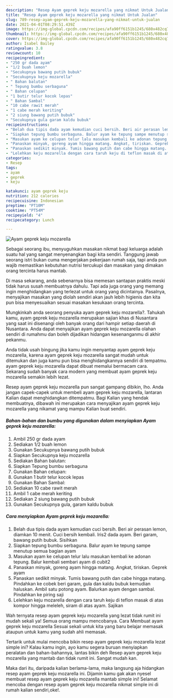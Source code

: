 ```yaml
---
description: "Resep Ayam geprek keju mozarella yang nikmat Untuk Jualan"
title: "Resep Ayam geprek keju mozarella yang nikmat Untuk Jualan"
slug: 789-resep-ayam-geprek-keju-mozarella-yang-nikmat-untuk-jualan
date: 2021-04-01T08:29:51.439Z
image: https://img-global.cpcdn.com/recipes/afa90ff6151b1245/680x482cq70/ayam-geprek-keju-mozarella-foto-resep-utama.jpg
thumbnail: https://img-global.cpcdn.com/recipes/afa90ff6151b1245/680x482cq70/ayam-geprek-keju-mozarella-foto-resep-utama.jpg
cover: https://img-global.cpcdn.com/recipes/afa90ff6151b1245/680x482cq70/ayam-geprek-keju-mozarella-foto-resep-utama.jpg
author: Isabel Bailey
ratingvalue: 3.8
reviewcount: 10
recipeingredient:
- "250 gr dada ayam"
- "1/2 buah lemon"
- "Secukupnya bawang putih bubuk"
- "Secukupnya keju mozarella"
- " Bahan balutan"
- " Tepung bumbu serbaguna"
- " Bahan celupan"
- "1 butir telur kocok lepas"
- " Bahan Sambal"
- "10 cabe rawit merah"
- "1 cabe merah keriting"
- "2 siung bawang putih bubuk"
- "Secukupnya gula garam kaldu bubuk"
recipeinstructions:
- "Belah dua tipis dada ayam kemudian cuci bersih. Beri air perasan lemon, diamkan 10 menit. Cuci bersih kembali. Iris2 dada ayam. Beri garam, bawang putih bubuk. Sisihkan"
- "Siapkan tepung bumbu serbaguna. Balur ayam ke tepung sampe menutup semua bagian ayam"
- "Masukan ayam ke celupan telur lalu masukan kembali ke adonan tepung. Balur kembali sembari ayam di cubit2"
- "Panaskan minyak, goreng ayam hingga matang. Angkat, tiriskan. Geprek ayam"
- "Panaskan sedikit minyak. Tumis bawang putih dan cabe hingga matang. Pindahkan ke cobek beri garam, gula dan kaldu bubuk kemudian haluskan. Ambil satu potong ayam. Balurkan ayam dengan sambal. Pindahkan ke piring saji"
- "Lelehkan keju mozarella dengan cara taruh keju di teflon masak di atas kompor hingga meleleh, siram di atas ayam. Sajikan"
categories:
- Resep
tags:
- ayam
- geprek
- keju

katakunci: ayam geprek keju 
nutrition: 212 calories
recipecuisine: Indonesian
preptime: "PT10M"
cooktime: "PT54M"
recipeyield: "4"
recipecategory: Lunch

---
```



![Ayam geprek keju mozarella](https://img-global.cpcdn.com/recipes/afa90ff6151b1245/680x482cq70/ayam-geprek-keju-mozarella-foto-resep-utama.jpg)

Sebagai seorang ibu, menyuguhkan masakan nikmat bagi keluarga adalah suatu hal yang sangat menyenangkan bagi kita sendiri. Tanggung jawab seorang istri bukan cuma mengerjakan pekerjaan rumah saja, tapi anda pun wajib memastikan kebutuhan nutrisi tercukupi dan masakan yang dimakan orang tercinta harus mantab.

Di masa  sekarang, anda sebenarnya bisa memesan santapan praktis meski tidak harus susah membuatnya dahulu. Tapi ada juga orang yang memang ingin menghidangkan yang terlezat untuk orang yang dicintainya. Pasalnya, menyajikan masakan yang diolah sendiri akan jauh lebih higienis dan kita pun bisa menyesuaikan sesuai masakan kesukaan orang tercinta. 



Mungkinkah anda seorang penyuka ayam geprek keju mozarella?. Tahukah kamu, ayam geprek keju mozarella merupakan sajian khas di Nusantara yang saat ini disenangi oleh banyak orang dari hampir setiap daerah di Nusantara. Anda dapat menyajikan ayam geprek keju mozarella olahan sendiri di rumahmu dan boleh dijadikan hidangan kesenanganmu di akhir pekanmu.

Anda tidak usah bingung jika kamu ingin menyantap ayam geprek keju mozarella, karena ayam geprek keju mozarella sangat mudah untuk ditemukan dan juga kamu pun bisa menghidangkannya sendiri di tempatmu. ayam geprek keju mozarella dapat dibuat memalui bermacam cara. Sekarang sudah banyak cara modern yang membuat ayam geprek keju mozarella semakin lebih lezat.

Resep ayam geprek keju mozarella pun sangat gampang dibikin, lho. Anda jangan capek-capek untuk membeli ayam geprek keju mozarella, lantaran Kalian dapat menghidangkan ditempatmu. Bagi Kalian yang hendak membuatnya, dibawah ini merupakan cara menyajikan ayam geprek keju mozarella yang nikamat yang mampu Kalian buat sendiri.

<!--inarticleads1-->

##### Bahan-bahan dan bumbu yang digunakan dalam menyiapkan Ayam geprek keju mozarella:

1. Ambil 250 gr dada ayam
1. Sediakan 1/2 buah lemon
1. Gunakan Secukupnya bawang putih bubuk
1. Siapkan Secukupnya keju mozarella
1. Sediakan  Bahan balutan:
1. Siapkan  Tepung bumbu serbaguna
1. Gunakan  Bahan celupan:
1. Gunakan 1 butir telur kocok lepas
1. Gunakan  Bahan Sambal:
1. Sediakan 10 cabe rawit merah
1. Ambil 1 cabe merah keriting
1. Sediakan 2 siung bawang putih bubuk
1. Gunakan Secukupnya gula, garam kaldu bubuk




<!--inarticleads2-->

##### Cara menyiapkan Ayam geprek keju mozarella:

1. Belah dua tipis dada ayam kemudian cuci bersih. Beri air perasan lemon, diamkan 10 menit. Cuci bersih kembali. Iris2 dada ayam. Beri garam, bawang putih bubuk. Sisihkan
1. Siapkan tepung bumbu serbaguna. Balur ayam ke tepung sampe menutup semua bagian ayam
1. Masukan ayam ke celupan telur lalu masukan kembali ke adonan tepung. Balur kembali sembari ayam di cubit2
1. Panaskan minyak, goreng ayam hingga matang. Angkat, tiriskan. Geprek ayam
1. Panaskan sedikit minyak. Tumis bawang putih dan cabe hingga matang. Pindahkan ke cobek beri garam, gula dan kaldu bubuk kemudian haluskan. Ambil satu potong ayam. Balurkan ayam dengan sambal. Pindahkan ke piring saji
1. Lelehkan keju mozarella dengan cara taruh keju di teflon masak di atas kompor hingga meleleh, siram di atas ayam. Sajikan




Wah ternyata resep ayam geprek keju mozarella yang lezat tidak rumit ini mudah sekali ya! Semua orang mampu mencobanya. Cara Membuat ayam geprek keju mozarella Sesuai sekali untuk kita yang baru belajar memasak ataupun untuk kamu yang sudah ahli memasak.

Tertarik untuk mulai mencoba bikin resep ayam geprek keju mozarella lezat simple ini? Kalau kamu ingin, ayo kamu segera buruan menyiapkan peralatan dan bahan-bahannya, lantas bikin deh Resep ayam geprek keju mozarella yang mantab dan tidak rumit ini. Sangat mudah kan. 

Maka dari itu, daripada kalian berlama-lama, maka langsung aja hidangkan resep ayam geprek keju mozarella ini. Dijamin kamu gak akan nyesel membuat resep ayam geprek keju mozarella mantab simple ini! Selamat mencoba dengan resep ayam geprek keju mozarella nikmat simple ini di rumah kalian sendiri,oke!.

